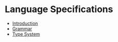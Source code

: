# Language Specifications

- [Introduction](Introduction.md)
- [Grammar](Grammar.md)
- [Type System](TypeSystem.md)
